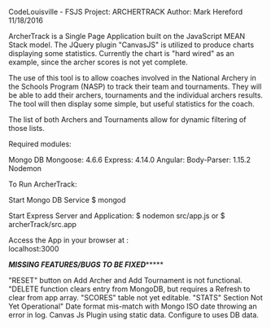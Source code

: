 CodeLouisville - FSJS Project: ARCHERTRACK
Author: Mark Hereford
11/18/2016

ArcherTrack is a Single Page Application built on the JavaScript MEAN Stack model.  The JQuery plugin "CanvasJS" is utilized to produce charts displaying some statistics.  Currently the chart is "hard wired" as an example, since the archer scores is not yet complete.

The use of this tool is to allow coaches involved in the National Archery in the Schools Program (NASP) to track their team and tournaments.  They will be able to add
their archers, tournaments and the individual archers results.  The tool will then display some simple, but useful statistics for the coach.  

The list of both Archers and Tournaments allow for dynamic filtering of those lists.


Required modules:

Mongo DB
Mongoose: 4.6.6
Express:  4.14.0
Angular:
Body-Parser: 1.15.2
Nodemon



To Run ArcherTrack:

Start Mongo DB Service
$ mongod

Start Express Server and Application:
$ nodemon src/app.js
 or
$ archerTrack/src.app

Access the App in your browser at :   
localhost:3000





***********MISSING FEATURES/BUGS TO BE FIXED****************

"RESET" button on Add Archer and Add Tournament is not functional.
"DELETE function clears entry from MongoDB, but requires a Refresh to clear from app array.
"SCORES" table not yet editable.
"STATS" Section Not Yet Operational"
Date format mis-match with Mongo ISO date throwing an error in log.
Canvas Js Plugin using static data.  Configure to uses DB data.
